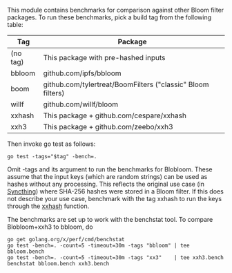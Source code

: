 This module contains benchmarks for comparison against other Bloom filter
packages. To run these benchmarks, pick a build tag from the following table:

| Tag      | Package                                                     |
| -------- | ----------------------------------------------------------- |
| (no tag) | This package with pre-hashed inputs                         |
| bbloom   | github.com/ipfs/bbloom                                      |
| boom     | github.com/tylertreat/BoomFilters ("classic" Bloom filters) |
| willf    | github.com/willf/bloom                                      |
| xxhash   | This package + github.com/cespare/xxhash                    |
| xxh3     | This package + github.com/zeebo/xxh3                        |

Then invoke go test as follows:

    go test -tags="$tag" -bench=.

Omit -tags and its argument to run the benchmarks for Blobloom. These assume
that the input keys (which are random strings) can be used as hashes without
any processing. This reflects the original use case (in [Syncthing](
https://syncthing.net)) where SHA-256 hashes were stored in a Bloom filter.
If this does not describe your use case, benchmark with the tag xxhash
to run the keys through the [xxhash](https://github.com/cespare/xxhash)
function.

The benchmarks are set up to work with the benchstat tool.
To compare Blobloom+xxh3 to bbloom, do

    go get golang.org/x/perf/cmd/benchstat
    go test -bench=. -count=5 -timeout=30m -tags "bbloom" | tee bbloom.bench
    go test -bench=. -count=5 -timeout=30m -tags "xx3"    | tee xxh3.bench
    benchstat bbloom.bench xxh3.bench
